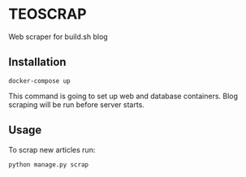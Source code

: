 TEOSCRAP
===========

Web scraper for build.sh blog

Installation
-----------

```
docker-compose up
```
This command is going to set up web and database containers. Blog scraping
will be run before server starts.

Usage
-----------

To scrap new articles run:
```
python manage.py scrap
```

